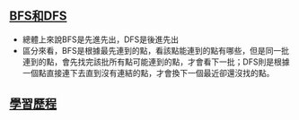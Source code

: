 ## [BFS和DFS](https://github.com/MorrisLee000/Practice/blob/master/HW5/BFS_06170243.py)
  * 總體上來說BFS是先進先出，DFS是後進先出
  * 區分來看，BFS是根據最先連到的點，看該點能連到的點有哪些，但是同一批連到的點，會先找完該批所有點可能連到的點，才會看下一批；DFS則是根據一個點直接連下去直到沒有連結的點，才會換下一個最近卻還沒找的點。
## [學習歷程](https://github.com/MorrisLee000/Practice/blob/master/HW5/BFS%E8%88%87DFS%E6%B5%81%E7%A8%8B%E5%9C%96%E3%80%81%E5%AD%B8%E7%BF%92%E6%AD%B7%E7%A8%8B%E3%80%81BFS%E8%88%87DFS%E5%8E%9F%E7%90%86%E6%AF%94%E8%BC%83.ipynb)
